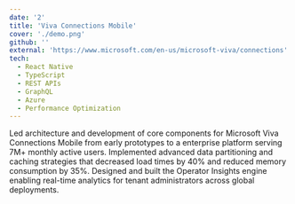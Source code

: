 ```yaml
---
date: '2'
title: 'Viva Connections Mobile'
cover: './demo.png'
github: ''
external: 'https://www.microsoft.com/en-us/microsoft-viva/connections'
tech:
  - React Native
  - TypeScript
  - REST APIs
  - GraphQL
  - Azure
  - Performance Optimization
---
```


Led architecture and development of core components for Microsoft Viva Connections Mobile from early prototypes to a enterprise platform serving 7M+ monthly active users. Implemented advanced data partitioning and caching strategies that decreased load times by 40% and reduced memory consumption by 35%. Designed and built the Operator Insights engine enabling real-time analytics for tenant administrators across global deployments.
